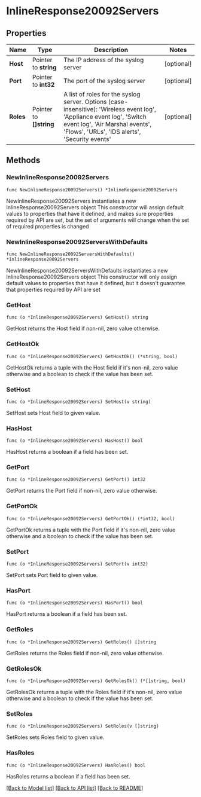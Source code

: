 # InlineResponse20092Servers

## Properties

Name | Type | Description | Notes
------------ | ------------- | ------------- | -------------
**Host** | Pointer to **string** | The IP address of the syslog server | [optional] 
**Port** | Pointer to **int32** | The port of the syslog server | [optional] 
**Roles** | Pointer to **[]string** | A list of roles for the syslog server. Options (case-insensitive): &#39;Wireless event log&#39;, &#39;Appliance event log&#39;, &#39;Switch event log&#39;, &#39;Air Marshal events&#39;, &#39;Flows&#39;, &#39;URLs&#39;, &#39;IDS alerts&#39;, &#39;Security events&#39; | [optional] 

## Methods

### NewInlineResponse20092Servers

`func NewInlineResponse20092Servers() *InlineResponse20092Servers`

NewInlineResponse20092Servers instantiates a new InlineResponse20092Servers object
This constructor will assign default values to properties that have it defined,
and makes sure properties required by API are set, but the set of arguments
will change when the set of required properties is changed

### NewInlineResponse20092ServersWithDefaults

`func NewInlineResponse20092ServersWithDefaults() *InlineResponse20092Servers`

NewInlineResponse20092ServersWithDefaults instantiates a new InlineResponse20092Servers object
This constructor will only assign default values to properties that have it defined,
but it doesn't guarantee that properties required by API are set

### GetHost

`func (o *InlineResponse20092Servers) GetHost() string`

GetHost returns the Host field if non-nil, zero value otherwise.

### GetHostOk

`func (o *InlineResponse20092Servers) GetHostOk() (*string, bool)`

GetHostOk returns a tuple with the Host field if it's non-nil, zero value otherwise
and a boolean to check if the value has been set.

### SetHost

`func (o *InlineResponse20092Servers) SetHost(v string)`

SetHost sets Host field to given value.

### HasHost

`func (o *InlineResponse20092Servers) HasHost() bool`

HasHost returns a boolean if a field has been set.

### GetPort

`func (o *InlineResponse20092Servers) GetPort() int32`

GetPort returns the Port field if non-nil, zero value otherwise.

### GetPortOk

`func (o *InlineResponse20092Servers) GetPortOk() (*int32, bool)`

GetPortOk returns a tuple with the Port field if it's non-nil, zero value otherwise
and a boolean to check if the value has been set.

### SetPort

`func (o *InlineResponse20092Servers) SetPort(v int32)`

SetPort sets Port field to given value.

### HasPort

`func (o *InlineResponse20092Servers) HasPort() bool`

HasPort returns a boolean if a field has been set.

### GetRoles

`func (o *InlineResponse20092Servers) GetRoles() []string`

GetRoles returns the Roles field if non-nil, zero value otherwise.

### GetRolesOk

`func (o *InlineResponse20092Servers) GetRolesOk() (*[]string, bool)`

GetRolesOk returns a tuple with the Roles field if it's non-nil, zero value otherwise
and a boolean to check if the value has been set.

### SetRoles

`func (o *InlineResponse20092Servers) SetRoles(v []string)`

SetRoles sets Roles field to given value.

### HasRoles

`func (o *InlineResponse20092Servers) HasRoles() bool`

HasRoles returns a boolean if a field has been set.


[[Back to Model list]](../README.md#documentation-for-models) [[Back to API list]](../README.md#documentation-for-api-endpoints) [[Back to README]](../README.md)


